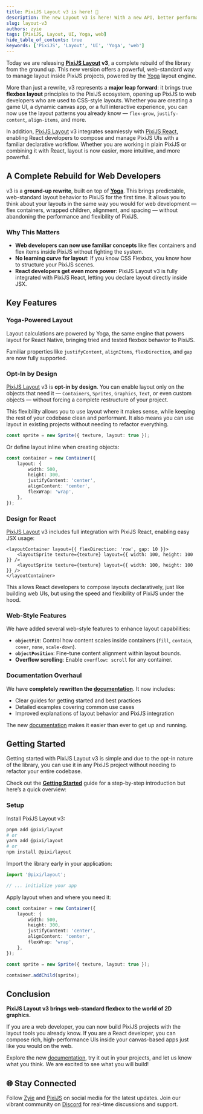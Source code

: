 ```yaml
---
title: PixiJS Layout v3 is here! 🎉
description: The new Layout v3 is here! With a new API, better performance, and more features.
slug: layout-v3
authors: zyie
tags: [PixiJS, Layout, UI, Yoga, web]
hide_table_of_contents: true
keywords: ['PixiJS', 'Layout', 'UI', 'Yoga', 'web']
---
```


Today we are releasing **[PixiJS Layout](http://layout.pixijs.io/) v3**, a complete rebuild of the library from the ground up. This new version offers a powerful, web-standard way to manage layout inside PixiJS projects, powered by the [Yoga](https://www.yogalayout.dev/) layout engine.


More than just a rewrite, v3 represents a **major leap forward**: it brings true **flexbox layout** principles to the PixiJS ecosystem, opening up PixiJS to web developers who are used to CSS-style layouts. Whether you are creating a game UI, a dynamic canvas app, or a full interactive experience, you can now use the layout patterns you already know — `flex-grow`, `justify-content`, `align-items`, and more.

In addition, [PixiJS Layout](http://layout.pixijs.io/) v3 integrates seamlessly with [PixiJS React](https://react.pixijs.io/), enabling React developers to compose and manage PixiJS UIs with a familiar declarative workflow. Whether you are working in plain PixiJS or combining it with React, layout is now easier, more intuitive, and more powerful.

<!--truncate-->

## A Complete Rebuild for Web Developers

v3 is a **ground-up rewrite**, built on top of [**Yoga**](https://www.yogalayout.dev/). This brings predictable, web-standard layout behavior to PixiJS for the first time. It allows you to think about your layouts in the same way you would for web development — flex containers, wrapped children, alignment, and spacing — without abandoning the performance and flexibility of PixiJS.

### Why This Matters
- **Web developers can now use familiar concepts** like flex containers and flex items inside PixiJS without fighting the system.
- **No learning curve for layout**: If you know CSS Flexbox, you know how to structure your PixiJS scenes.
- **React developers get even more power**: PixiJS Layout v3 is fully integrated with PixiJS React, letting you declare layout directly inside JSX.

## Key Features

### Yoga-Powered Layout

Layout calculations are powered by Yoga, the same engine that powers layout for React Native, bringing tried and tested flexbox behavior to PixiJS.

Familiar properties like `justifyContent`, `alignItems`, `flexDirection`, and `gap` are now fully supported.

### Opt-In by Design

[PixiJS Layout](http://layout.pixijs.io/) v3 is **opt-in by design**. You can enable layout only on the objects that need it — `Containers`, `Sprites`, `Graphics`, `Text`, or even custom objects — without forcing a complete restructure of your project.

This flexibility allows you to use layout where it makes sense, while keeping the rest of your codebase clean and performant.
It also means you can use layout in existing projects without needing to refactor everything.


```typescript
const sprite = new Sprite({ texture, layout: true });
```

Or define layout inline when creating objects:

```typescript
const container = new Container({
    layout: {
        width: 500,
        height: 300,
        justifyContent: 'center',
        alignContent: 'center',
        flexWrap: 'wrap',
    },
});
```

### Design for React

[PixiJS Layout](http://layout.pixijs.io/) v3 includes full integration with PixiJS React, enabling easy JSX usage:

```tsx
<layoutContainer layout={{ flexDirection: 'row', gap: 10 }}>
    <layoutSprite texture={texture} layout={{ width: 100, height: 100 }} />
    <layoutSprite texture={texture} layout={{ width: 100, height: 100 }} />
</layoutContainer>
```

This allows React developers to compose layouts declaratively, just like building web UIs, but using the speed and flexibility of PixiJS under the hood.


### Web-Style Features

We have added several web-style features to enhance layout capabilities:

-   **`objectFit`**: Control how content scales inside containers (`fill`, `contain`, `cover`, `none`, `scale-down`).
-   **`objectPosition`**: Fine-tune content alignment within layout bounds.
-   **Overflow scrolling**: Enable `overflow: scroll` for any container.

### Documentation Overhaul

We have **completely rewritten the [documentation](http://layout.pixijs.io/)**. It now includes:

-   Clear guides for getting started and best practices
-   Detailed examples covering common use cases
-   Improved explanations of layout behavior and PixiJS integration

The new [documentation](http://layout.pixijs.io/) makes it easier than ever to get up and running.

## Getting Started

Getting started with PixiJS Layout v3 is simple and due to the opt-in nature of the library, you can use it in any PixiJS project without needing to refactor your entire codebase.

Check out the [**Getting Started**](http://layout.pixijs.io//docs/guides/guide/quick-start) guide for a step-by-step introduction but here’s a quick overview:

### Setup

Install PixiJS Layout v3:

```bash
pnpm add @pixi/layout
# or
yarn add @pixi/layout
# or
npm install @pixi/layout
```

Import the library early in your application:

```typescript
import '@pixi/layout';

// ... initialize your app
```

Apply layout when and where you need it:

```typescript
const container = new Container({
    layout: {
        width: 500,
        height: 300,
        justifyContent: 'center',
        alignContent: 'center',
        flexWrap: 'wrap',
    },
});

const sprite = new Sprite({ texture, layout: true });

container.addChild(sprite);
```

## Conclusion

**PixiJS Layout v3 brings web-standard flexbox to the world of 2D graphics.**

If you are a web developer, you can now build PixiJS projects with the layout tools you already know. If you are a React developer, you can compose rich, high-performance UIs inside your canvas-based apps just like you would on the web.

Explore the new [documentation](http://layout.pixijs.io/), try it out in your projects, and let us know what you think. We are excited to see what you will build!

## 🌐 Stay Connected

Follow [Zyie](https://bsky.app/profile/zyie.bsky.social) and [PixiJS](https://bsky.app/profile/pixijs.com) on social media for the latest updates. Join our vibrant community on [Discord](https://discord.gg/nrnDP9wtyX) for real-time discussions and support.
